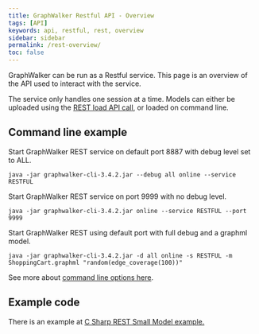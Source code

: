```yaml
---
title: GraphWalker Restful API - Overview
tags: [API]
keywords: api, restful, rest, overview
sidebar: sidebar
permalink: /rest-overview/
toc: false
---
```



GraphWalker can be run as a Restful service. This page is an overview of the API used to
interact with the service.

The service only handles one session at a time. Models can either be uploaded using the [REST load API call](/rest-load/),
or loaded on command line.

## Command line example

Start GraphWalker REST service on default port 8887 with debug level set to ALL.

```
java -jar graphwalker-cli-3.4.2.jar --debug all online --service RESTFUL
```

Start GraphWalker REST service on port 9999 with no debug level.

```
java -jar graphwalker-cli-3.4.2.jar online --service RESTFUL --port 9999
```

Start GraphWalker REST using default port with full debug and a graphml model.

```
java -jar graphwalker-cli-3.4.2.jar -d all online -s RESTFUL -m ShoppingCart.graphml "random(edge_coverage(100))"
```

See more about [command line options here](/cli-online/).


## Example code

There is an example at [C Sharp REST Small Model example.](https://github.com/GraphWalker/graphwalker-example/tree/master/c-sharp-rest/SmallModel)

